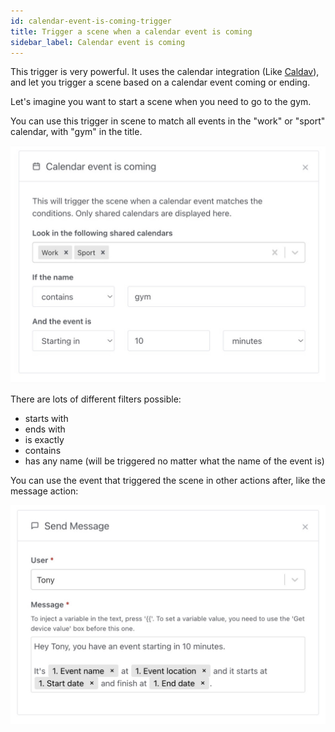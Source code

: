 ```yaml
---
id: calendar-event-is-coming-trigger
title: Trigger a scene when a calendar event is coming
sidebar_label: Calendar event is coming
---
```


This trigger is very powerful. It uses the calendar integration (Like [Caldav](/docs/integrations/caldav)), and let you trigger a scene based on a calendar event coming or ending.

Let's imagine you want to start a scene when you need to go to the gym.

You can use this trigger in scene to match all events in the "work" or "sport" calendar, with "gym" in the title.

![Calendar event is coming trigger](../../static/img/docs/en/scenes/calendar-event-is-coming/calendar-event-is-coming.jpg)

There are lots of different filters possible:

- starts with
- ends with
- is exactly
- contains
- has any name (will be triggered no matter what the name of the event is)

You can use the event that triggered the scene in other actions after, like the message action:

![Using variable in message](../../static/img/docs/en/scenes/calendar-event-is-coming/msg-calendar-is-coming-en.jpg)
